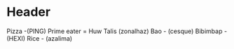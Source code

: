 <!-- TITLE: Food We Can Eat -->
<!-- SUBTITLE: A quick summary of Food We Can Eat -->

# Header
Pizza -(PING)
Prime eater = Huw Talis (zonalhaz)
Bao - (cesque)
Bibimbap - (HEXI)
Rice - (azalima)